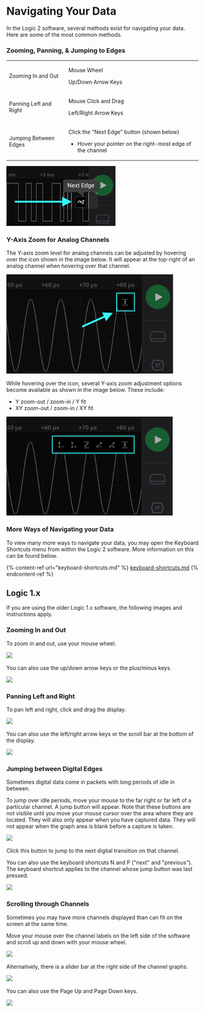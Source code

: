 # Navigating Your Data

In the Logic 2 software, several methods exist for navigating your data. Here are some of the most common methods.

### Zooming, Panning, & Jumping to Edges

|                        |                                                                                                                             |
| ---------------------- | --------------------------------------------------------------------------------------------------------------------------- |
| Zooming In and Out     | <p>Mouse Wheel</p><p>Up/Down Arrow Keys</p>                                                                                 |
| Panning Left and Right | <p>Mouse Click and Drag</p><p>Left/Right Arrow Keys</p>                                                                     |
| Jumping Between Edges  | <p>Click the "Next Edge" button (shown below)</p><ul><li>Hover your pointer on the right-most edge of the channel</li></ul> |

!["Next Edge" button](<../../.gitbook/assets/Screen Shot 2021-02-10 at 5.25.27 PM (2).png>)

### Y-Axis Zoom for Analog Channels

The Y-axis zoom level for analog channels can be adjusted by hovering over the icon shown in the image below. It will appear at the top-right of an analog channel when hovering over that channel.

![Y-Axis icon at the top right of an analog channel](<../../.gitbook/assets/Screen Shot 2021-08-16 at 6.35.06 PM.png>)

While hovering over the icon, several Y-axis zoom adjustment options become available as shown in the image below. These include:

* Y zoom-out / zoom-in / Y fit
* XY zoom-out / zoom-in / XY fit

![Y-axis zoom options](<../../.gitbook/assets/Screen Shot 2021-08-16 at 6.28.50 PM.png>)

### More Ways of Navigating your Data

To view many more ways to navigate your data, you may open the Keyboard Shortcuts menu from within the Logic 2 software. More information on this can be found below.

{% content-ref url="keyboard-shortcuts.md" %}
[keyboard-shortcuts.md](keyboard-shortcuts.md)
{% endcontent-ref %}



## Logic 1.x

If you are using the older Logic 1.x software, the following images and instructions apply.

### **Zooming In and Out**

To zoom in and out, use your mouse wheel.

![](https://trello-attachments.s3.amazonaws.com/57215c93d776ced6a7215d8a/249x283/2008f4ef03753ebbe6a282018f06dbe5/scroll\_wheel.png)

You can also use the up/down arrow keys or the plus/minus keys.

![](https://trello-attachments.s3.amazonaws.com/57215c93d776ced6a7215d8a/273x188/a9bac0dbe79f297950035a106b0eefbf/up\_down\_buttons.png)

### **Panning Left and Right**

To pan left and right, click and drag the display.

![](https://trello-attachments.s3.amazonaws.com/57215c93d776ced6a7215d8a/437x341/e0963c9cf75cf6a06be4805850c0f65a/drag\_left\_right.png)

You can also use the left/right arrow keys or the scroll bar at the bottom of the display.

![](https://trello-attachments.s3.amazonaws.com/57215c93d776ced6a7215d8a/273x188/87df6478443d7b156737342fa1a7e6ce/left\_right\_buttons.png)

### **Jumping between Digital Edges**

Sometimes digital data come in packets with long periods of idle in between.

To jump over idle periods, move your mouse to the far right or far left of a particular channel. A jump button will appear. Note that these buttons are not visible until you move your mouse cursor over the area where they are located. They will also only appear when you have captured data. They will not appear when the graph area is blank before a capture is taken.

![](https://trello-attachments.s3.amazonaws.com/57215c93d776ced6a7215d8a/510x151/c1748c9fa5ee0223a5b0782f786abd24/jump\_buttons.png)

Click this button to jump to the next digital transition on that channel.

You can also use the keyboard shortcuts N and P ("next" and "previous"). The keyboard shortcut applies to the channel whose jump button was last pressed.

![](https://trello-attachments.s3.amazonaws.com/57215c93d776ced6a7215d8a/420x295/95f1512239d9b22d4ad60a3471fb36cd/next\_previous\_keys.png)

### **Scrolling through Channels**

Sometimes you may have more channels displayed than can fit on the screen at the same time.

Move your mouse over the channel labels on the left side of the software and scroll up and down with your mouse wheel.

![](https://trello-attachments.s3.amazonaws.com/57215c93d776ced6a7215d8a/582x421/ee64d2010497becae659f47e96c0b106/scroll\_channels.png)

Alternatively, there is a slider bar at the right side of the channel graphs.

![](https://trello-attachments.s3.amazonaws.com/57215c93d776ced6a7215d8a/115x427/447ed7ae2978028dbc08eca2674b4407/slider\_bar.png)

You can also use the Page Up and Page Down keys.

![](https://trello-attachments.s3.amazonaws.com/57215c93d776ced6a7215d8a/413x273/23cfe0e0b5c6d37bcae1cfa2ba411d76/page\_up\_page\_down.png)
